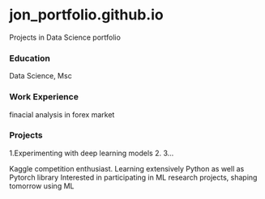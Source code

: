 # jon_portfolio.github.io
Projects in Data Science portfolio
### Education
Data Science, Msc

### Work Experience
finacial analysis in forex market

### Projects
1.Experimenting with deep learning models
2.
3...

Kaggle competition enthusiast.
Learning extensively Python as well as Pytorch library
Interested in participating in ML research projects, shaping tomorrow using ML
